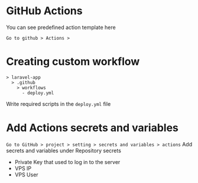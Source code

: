# GitHub Actions
You can see predefined action template here

`Go to github > Actions >`


# Creating custom workflow
```
> laravel-app
  > .github
    > workflows
      - deploy.yml
```
Write required scripts in the `deploy.yml` file

# Add Actions secrets and variables
`Go to GitHub > project > setting > secrets and variables > actions`
Add secrets and variables under Repository secrets 
- Private Key that used to log in to the server
- VPS IP
- VPS User
